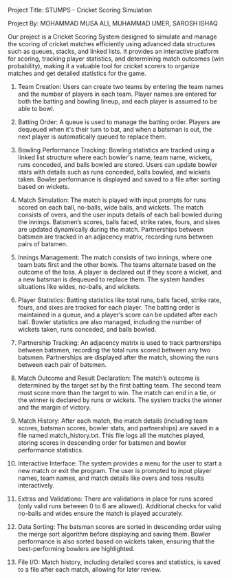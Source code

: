Project Title: STUMPS - Cricket Scoring Simulation

Project By: MOHAMMAD MUSA ALI, MUHAMMAD UMER, SAROSH ISHAQ

Our project is a Cricket Scoring System designed to simulate and manage the scoring of cricket matches efficiently using advanced data structures such as queues, stacks, and linked lists. It provides an interactive platform for scoring, tracking player statistics, and determining match outcomes (win probability), making it a valuable tool for cricket scorers to organize matches and get detailed statistics for the game.

1. Team Creation:
Users can create two teams by entering the team names and the number of players in each team.
Player names are entered for both the batting and bowling lineup, and each player is assumed to be able to bowl.

2. Batting Order:
A queue is used to manage the batting order. Players are dequeued when it's their turn to bat, and when a batsman is out, the next player is automatically queued to replace them.

3. Bowling Performance Tracking:
Bowling statistics are tracked using a linked list structure where each bowler's name, team name, wickets, runs conceded, and balls bowled are stored.
Users can update bowler stats with details such as runs conceded, balls bowled, and wickets taken.
Bowler performance is displayed and saved to a file after sorting based on wickets.

4. Match Simulation:
The match is played with input prompts for runs scored on each ball, no-balls, wide balls, and wickets.
The match consists of overs, and the user inputs details of each ball bowled during the innings.
Batsmen’s scores, balls faced, strike rates, fours, and sixes are updated dynamically during the match.
Partnerships between batsmen are tracked in an adjacency matrix, recording runs between pairs of batsmen.

5. Innings Management:
The match consists of two innings, where one team bats first and the other bowls. The teams alternate based on the outcome of the toss.
A player is declared out if they score a wicket, and a new batsman is dequeued to replace them.
The system handles situations like wides, no-balls, and wickets.

6. Player Statistics:
Batting statistics like total runs, balls faced, strike rate, fours, and sixes are tracked for each player.
The batting order is maintained in a queue, and a player’s score can be updated after each ball.
Bowler statistics are also managed, including the number of wickets taken, runs conceded, and balls bowled.

7. Partnership Tracking:
An adjacency matrix is used to track partnerships between batsmen, recording the total runs scored between any two batsmen.
Partnerships are displayed after the match, showing the runs between each pair of batsmen.

8. Match Outcome and Result Declaration:
The match’s outcome is determined by the target set by the first batting team. The second team must score more than the target to win.
The match can end in a tie, or the winner is declared by runs or wickets.
The system tracks the winner and the margin of victory.

9. Match History:
After each match, the match details (including team scores, batsman scores, bowler stats, and partnerships) are saved in a file named match_history.txt.
This file logs all the matches played, storing scores in descending order for batsmen and bowler performance statistics.

10. Interactive Interface:
The system provides a menu for the user to start a new match or exit the program.
The user is prompted to input player names, team names, and match details like overs and toss results interactively.

11. Extras and Validations:
There are validations in place for runs scored (only valid runs between 0 to 6 are allowed).
Additional checks for valid no-balls and wides ensure the match is played accurately.

12. Data Sorting:
The batsman scores are sorted in descending order using the merge sort algorithm before displaying and saving them.
Bowler performance is also sorted based on wickets taken, ensuring that the best-performing bowlers are highlighted.

13. File I/O:
Match history, including detailed scores and statistics, is saved to a file after each match, allowing for later review.
